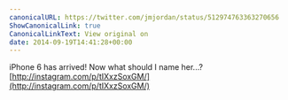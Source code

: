 ```yaml
---
canonicalURL: https://twitter.com/jmjordan/status/512974763363270656
ShowCanonicalLink: true
CanonicalLinkText: View original on
date: 2014-09-19T14:41:28+00:00
---
```

iPhone 6 has arrived! Now what should I name her...? [http://instagram.com/p/tIXxzSoxGM/](http://instagram.com/p/tIXxzSoxGM/)